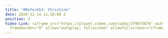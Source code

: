 ```yaml
---
title: "#Reform53: Christine"
date: 2020-11-14 11:18:00 Z
position: 3
Video Link: <iframe src="https://player.vimeo.com/video/379073876" width="640" height="360"
  frameborder="0" allow="autoplay; fullscreen" allowfullscreen></iframe>
---
```


